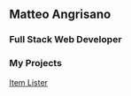 ## Matteo Angrisano

### Full Stack Web Developer

### My Projects

[Item Lister](https://matteoangrisano.github.io/item-lister)
